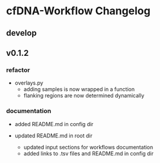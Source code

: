 # cfDNA-Workflow Changelog

## develop

## v0.1.2

### refactor

- overlays.py
    - adding samples is now wrapped in a function
    - flanking regions are now determined dynamically

### documentation

- added README.md in config dir

- updated README.md in root dir
    - updated input sections for workflows documentation
    - added links to .tsv files and README.md in config dir
